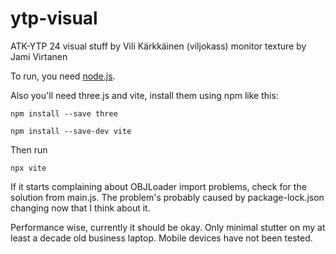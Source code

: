 # ytp-visual

ATK-YTP 24 visual stuff
by Vili Kärkkäinen (viljokass)
monitor texture by Jami Virtanen


To run, you need [node.js](https://nodejs.org/en/download/package-manager).

Also you'll need three.js and vite, install them using npm like this:

```
npm install --save three

npm install --save-dev vite
```

Then run

```
npx vite
```

If it starts complaining about OBJLoader import problems, check for the solution from main.js.
The problem's probably caused by package-lock.json changing now that I think about it.

Performance wise, currently it should be okay. Only minimal stutter on my at least a decade old business laptop.
Mobile devices have not been tested.
